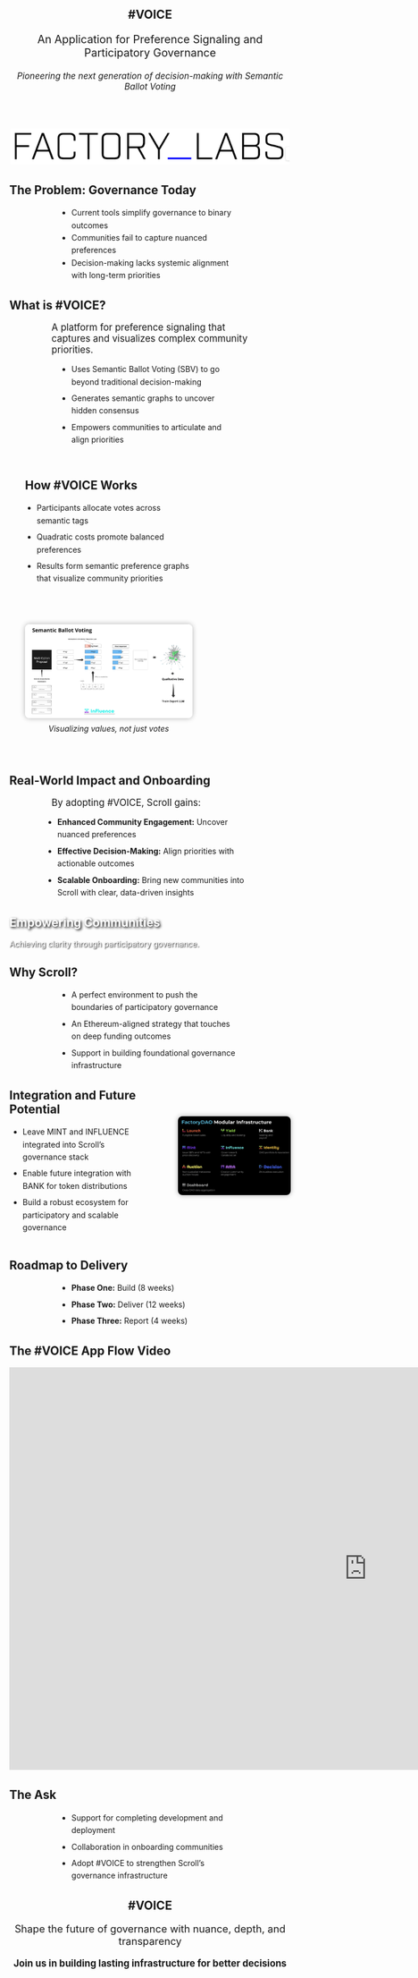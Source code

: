 <!-- Title Slide -->
<section data-transition="slide" style="text-align:center;">
  <h1>#VOICE</h1>
  <p style="font-size:1.4em;">An Application for Preference Signaling and Participatory Governance</p>
  <p style="font-style: italic; font-size:1.1em;">Pioneering the next generation of decision-making with Semantic Ballot Voting</p>
  <img src="flabs.png" alt="Company Logo" style="max-width:500px; margin-top:50px;">
</section>

<!-- The Problem -->
<section data-transition="slide" data-background-color="#f0f0f0">
  <h2>The Problem: Governance Today</h2>
  <ul style="line-height:1.6; padding-left:1.5em; text-align:left; max-width:60%; margin:auto;">
    <li>Current tools simplify governance to binary outcomes</li>
    <li>Communities fail to capture nuanced preferences</li>
    <li>Decision-making lacks systemic alignment with long-term priorities</li>
  </ul>
</section>

<!-- What is #VOICE? -->
<section data-transition="slide" data-background-color="#e1f5fe">
  <h2>What is #VOICE?</h2>
  <p style="font-size:1.2em; max-width:70%; margin:auto;">A platform for preference signaling that captures and visualizes complex community priorities.</p>
  <ul style="line-height:1.6; padding-left:1.5em; text-align:left; max-width:60%; margin:auto; margin-top:1em;">
    <li style="margin-bottom:0.5em;">Uses Semantic Ballot Voting (SBV) to go beyond traditional decision-making</li>
    <li style="margin-bottom:0.5em;">Generates semantic graphs to uncover hidden consensus</li>
    <li>Empowers communities to articulate and align priorities</li>
  </ul>
</section>

<!-- How #VOICE Works -->
<section data-transition="slide" data-background-color="#ffffff">
  <div style="display:flex; align-items:flex-start; justify-content:space-between; flex-wrap:wrap;">
    <div style="flex:1; min-width:300px; max-width:50%; text-align:left; padding: 2em;">
      <h2>How #VOICE Works</h2>
      <ul style="line-height:1.6; padding-left:1.5em;">
        <li style="margin-bottom:0.5em;">Participants allocate votes across semantic tags</li>
        <li style="margin-bottom:0.5em;">Quadratic costs promote balanced preferences</li>
        <li>Results form semantic preference graphs that visualize community priorities</li>
      </ul>
    </div>
    <div style="flex:1; min-width:300px; max-width:40%; text-align:center; padding:2em;">
      <img src="SBV.jpg" alt="SBV concept illustration" style="max-width:100%; border-radius:8px; box-shadow:0 0 10px rgba(0,0,0,0.3);">
      <p style="font-style:italic; margin-top:0.5em;">Visualizing values, not just votes</p>
    </div>
  </div>
</section>

<!-- Real World Impact and Onboarding -->
<section data-transition="slide" data-background-color="#c8e6c9">
  <h2>Real-World Impact and Onboarding</h2>
  <p style="font-size:1.2em; max-width:70%; margin:auto; text-align:left;">
    By adopting #VOICE, Scroll gains:
  </p>
  <ul style="line-height:1.6; padding-left:1.5em; max-width:70%; margin:auto; margin-top:1em;">
    <li style="margin-bottom:0.5em;"><strong>Enhanced Community Engagement:</strong> Uncover nuanced preferences</li>
    <li style="margin-bottom:0.5em;"><strong>Effective Decision-Making:</strong> Align priorities with actionable outcomes</li>
    <li><strong>Scalable Onboarding:</strong> Bring new communities into Scroll with clear, data-driven insights</li>
  </ul>
</section>

<!-- Background Image Slide -->
<section data-background-image="image1.png" data-background-size="cover" data-background-position="center">
  <h2 style="color: #fff; text-shadow: 2px 2px 4px #000;">Empowering Communities</h2>
  <p style="color: #fff; text-shadow: 1px 1px 2px #000;">Achieving clarity through participatory governance.</p>
</section>

<!-- Why Scroll? -->
<section data-transition="slide" data-background-color="#fffde7">
  <h2>Why Scroll?</h2>
  <ul style="line-height:1.6; padding-left:1.5em; text-align:left; max-width:60%; margin:auto;">
    <li style="margin-bottom:0.5em;">A perfect environment to push the boundaries of participatory governance</li>
    <li style="margin-bottom:0.5em;">An Ethereum-aligned strategy that touches on deep funding outcomes</li>
    <li>Support in building foundational governance infrastructure</li>
  </ul>
</section>

<!-- Integration and Future Potential -->
<section data-transition="slide" data-background-color="#e8f5e9">
  <div style="display:flex; align-items:center; justify-content:space-between; flex-wrap:wrap;">
    <!-- Text Column -->
    <div style="flex:1; max-width:50%; text-align:left; padding-right:2em;">
      <h2>Integration and Future Potential</h2>
      <ul style="line-height:1.6;">
        <li style="margin-bottom:0.5em;">Leave MINT and INFLUENCE integrated into Scroll’s governance stack</li>
        <li style="margin-bottom:0.5em;">Enable future integration with BANK for token distributions</li>
        <li>Build a robust ecosystem for participatory and scalable governance</li>
      </ul>
    </div>
    <!-- Image Column -->
    <div style="flex:1; max-width:40%; text-align:center;">
      <img src="FactoryDAOTools.png" alt="FactoryDAO Tools" style="max-width:100%; border-radius:8px; box-shadow:0 0 10px rgba(0,0,0,0.3);">
    </div>
  </div>
</section>

<!-- Roadmap to Delivery -->
<section data-transition="slide" data-background-color="#d1c4e9">
  <h2>Roadmap to Delivery</h2>
  <ul style="line-height:1.6; padding-left:1.5em; text-align:left; max-width:60%; margin:auto;">
    <li style="margin-bottom:0.5em;"><strong>Phase One:</strong> Build (8 weeks)</li>
    <li style="margin-bottom:0.5em;"><strong>Phase Two:</strong> Deliver (12 weeks)</li>
    <li><strong>Phase Three:</strong> Report (4 weeks)</li>
  </ul>
</section>

<!-- YOUTUBE Slide -->
<section data-transition="slide">
  <h2> The #VOICE App Flow Video</h2>
  <div style="text-align:center;">
    <iframe width="1280" height="720" src="https://www.youtube.com/embed/XSwPnEp8VPw?si=gHyqzmhLMyDyrDsZ" title="YouTube video player" frameborder  ="0" allow="accelerometer; autoplay; clipboard-write; encrypted-media; gyroscope; picture-in-picture; web-share" referrerpolicy="strict-origin-when-cross-origin" allowfullscreen></iframe>
  </div>
</section>

<!-- The Ask -->
<section data-transition="slide" data-background-color="#ffe0b2">
  <h2>The Ask</h2>
  <ul style="line-height:1.6; padding-left:1.5em; text-align:left; max-width:60%; margin:auto;">
    <li style="margin-bottom:0.5em;">Support for completing development and deployment</li>
    <li style="margin-bottom:0.5em;">Collaboration in onboarding communities</li>
    <li>Adopt #VOICE to strengthen Scroll’s governance infrastructure</li>
  </ul>
</section>

<!-- Closing -->
<section data-transition="slide" data-background-color="#f48fb1" style="text-align:center;">
  <h2>#VOICE</h2>
  <p style="font-size:1.3em;">Shape the future of governance with nuance, depth, and transparency</p>
  <p style="font-weight:bold; font-size:1.2em;">Join us in building lasting infrastructure for better decisions</p>
</section>
